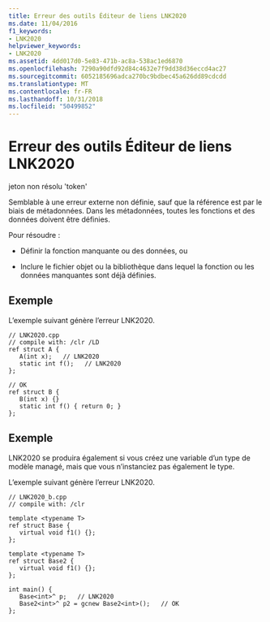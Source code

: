 ```yaml
---
title: Erreur des outils Éditeur de liens LNK2020
ms.date: 11/04/2016
f1_keywords:
- LNK2020
helpviewer_keywords:
- LNK2020
ms.assetid: 4dd017d0-5e83-471b-ac8a-538ac1ed6870
ms.openlocfilehash: 7290a90dfd92d84c4632e7f9dd38d36eccd4ac27
ms.sourcegitcommit: 6052185696adca270bc9bdbec45a626dd89cdcdd
ms.translationtype: MT
ms.contentlocale: fr-FR
ms.lasthandoff: 10/31/2018
ms.locfileid: "50499852"
---
```

# <a name="linker-tools-error-lnk2020"></a>Erreur des outils Éditeur de liens LNK2020

jeton non résolu 'token'

Semblable à une erreur externe non définie, sauf que la référence est par le biais de métadonnées. Dans les métadonnées, toutes les fonctions et des données doivent être définies.

Pour résoudre :

- Définir la fonction manquante ou des données, ou

- Inclure le fichier objet ou la bibliothèque dans lequel la fonction ou les données manquantes sont déjà définies.

## <a name="example"></a>Exemple

L’exemple suivant génère l’erreur LNK2020.

```
// LNK2020.cpp
// compile with: /clr /LD
ref struct A {
   A(int x);   // LNK2020
   static int f();   // LNK2020
};

// OK
ref struct B {
   B(int x) {}
   static int f() { return 0; }
};
```

## <a name="example"></a>Exemple

LNK2020 se produira également si vous créez une variable d’un type de modèle managé, mais que vous n’instanciez pas également le type.

L’exemple suivant génère l’erreur LNK2020.

```
// LNK2020_b.cpp
// compile with: /clr

template <typename T>
ref struct Base {
   virtual void f1() {};
};

template <typename T>
ref struct Base2 {
   virtual void f1() {};
};

int main() {
   Base<int>^ p;   // LNK2020
   Base2<int>^ p2 = gcnew Base2<int>();   // OK
};
```
